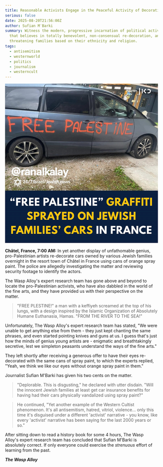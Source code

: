```yaml
---
title: Reasonable Activists Engage in the Peaceful Activity of Decorating Jewish Cars
serious: false
date: 2025-08-20T21:56:00Z
author: Sufian M′Barki
summary: Witness the modern, progressive incarnation of political activism - one
  that believes in totally benevolent, non-consensual re-decoration, and
  threatening families based on their ethnicity and religion.
tags:
  - antisemitism
  - westernworld
  - politics
  - journalism
  - westerncult
---
```

![Cars owned by Jewish families with "Free Palestine" spray-painted on them.](/static/img/ughwtf.jpg "I Don't Think This Is Activism Folks")

**Châtel, France, 7:00 AM:** In yet another display of unfathomable genius, pro-Palestinian artists re-decorate cars owned by various Jewish families overnight in the resort town of Châtel in France using cans of orange spray paint. The police are allegedly investigating the matter and reviewing security footage to identify the actors.

The Wasp Alloy's expert research team has gone above and beyond to locate the pro-Palestinian activists, who have also dabbled in the world of the fine arts, and they have provided us with their perspective on the matter.

> "FREE PLESTINE!" a man with a keffiyeh screamed at the top of his lungs, with a design inspired by the Islamic Organization of Absolutely Humane Euthanasia, Hamas. "FROM THE RIVER TO THE SEA!"

Unfortunately, The Wasp Alloy's expert research team has stated, "We were unable to get anything else from them - they just kept chanting the same phrases, and even started pointing knives and guns at us. I guess that's just how the minds of genius young artists are - enigmatic and breathtakingly secretive, lest we simpleton peasants understand the ways of the fine arts."

They left shortly after receiving a generous offer to have their eyes re-decorated with the same cans of spray paint, to which the experts replied, "Yeah, we think we like our eyes without orange spray paint in them."

Journalist Sufian M'Barki has given his two cents on the matter.

> "Deplorable. This is disgusting," he declared with utter disdain. "Will the innocent Jewish families at least get car insurance benefits for having had their cars physically vandalized using spray paint?"

> He continued, "Yet another example of the Western Cultist phenomenon. It's all antisemitism, hatred, vitriol, violence... only this time it's disguised under a different 'activist' narrative - you know, like every 'activist' narrative has been saying for the last 2000 years or so."

After sitting down to read a history book for some 4 hours, The Wasp Alloy's expert research team has concluded that Sufian M'Barki is absolutely correct. If only everyone could exercise the *strenuous* effort of learning from the past.

***The Wasp Alloy***
